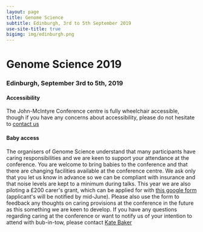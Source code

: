 ```yaml
---
layout: page
title: Genome Science
subtitle: Edinburgh, 3rd to 5th September 2019
use-site-title: true
bigimg: img/edinburgh.png
---
```


# Genome Science 2019
  
### Edinburgh, September 3rd to 5th, 2019


#### Accessibility

The John-McIntyre Conference centre is fully wheelchair accessible, though if you have any concerns about accessibility, please do not hesitate to [contact us](mailto:genome2019@ed.ac.uk)


#### Baby access

The organisers of Genome Science understand that many participants have caring responsibilities and we are keen to support your attendance at the conference. You are welcome to bring babies to the conference and that there are changing facilities available at the conference centre. We ask only that you let us know in advance so we can be compliant with insurance and that noise levels are kept to a minimum during talks. This year we are also piloting a £200 carer's grant, which can be applied for with [this google form](https://docs.google.com/forms/d/1C4dwRMImfZMOwj21xfjQ2guiaEilqSaycCHlPzwXD78/prefill) (applicant's will be notified by mid-June). Please also use the form to feedback any thoughts on caring provisions at the conference in the future as this something we are keen to develop. If you have any questions regarding caring at the conference or want to notify us of your intention to attend with bub-in-tow, please contact [Kate Baker](mailto:kbaker@liverpool.ac.uk)    

